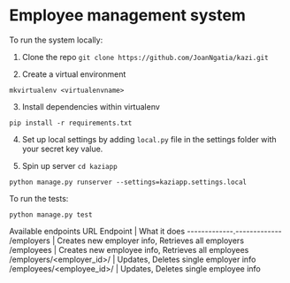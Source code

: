# Employee management system

To run the system locally:

1. Clone the repo
```git clone https://github.com/JoanNgatia/kazi.git```

2. Create a virtual environment

```mkvirtualenv <virtualenvname>```

3. Install dependencies within virtualenv 

```pip install -r requirements.txt```

4. Set up local settings by adding `local.py` file in the settings folder with your secret key value.

5. Spin up server
```cd kaziapp```

```python manage.py runserver --settings=kaziapp.settings.local```

To run the tests:

```python manage.py test```


Available endpoints
URL Endpoint | What it does
-------------.-------------
/employers | Creates new employer info, Retrieves all employers 
/employees | Creates new employee info, Retrieves all employees
/employers/<employer_id>/ | Updates, Deletes single employer info
/employees/<employee_id>/ | Updates, Deletes single employee info
